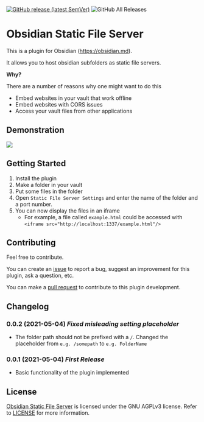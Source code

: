 [![GitHub release (latest SemVer)](https://img.shields.io/github/v/release/elias-sundqvist/obsidian-static-file-server?style=for-the-badge&sort=semver)](https://github.com/elias-sundqvist/obsidian-static-file-server/releases/latest)
![GitHub All Releases](https://img.shields.io/github/downloads/elias-sundqvist/obsidian-static-file-server/total?style=for-the-badge)
# Obsidian Static File Server

This is a plugin for Obsidian (https://obsidian.md).

It allows you to host obsidian subfolders as static file servers.

**Why?**

There are a number of reasons why one might want to do this

- Embed websites in your vault that work offline
- Embed websites with CORS issues
- Access your vault files from other applications

## Demonstration
![](images/static%20file%20server%20demo.gif)

## Getting Started 

1. Install the plugin
2. Make a folder in your vault
3. Put some files in the folder
4. Open `Static File Server Settings` and enter the name of the folder and a port number.
5. You can now display the files in an iframe
   * For example, a file called `example.html` could be accessed with  
     `<iframe src="http://localhost:1337/example.html"/>` 

## Contributing

Feel free to contribute.

You can create an [issue](https://github.com/elias-sundqvist/obsidian-static-file-server/issues) to report a bug, suggest an improvement for this plugin, ask a question, etc.

You can make a [pull request](https://github.com/elias-sundqvist/obsidian-static-file-server/pulls) to contribute to this plugin development.

## Changelog

### 0.0.2 (2021-05-04) *Fixed misleading setting placeholder*
* The folder path should not be prefixed with a `/`. Changed the placeholder from `e.g. /somepath` to `e.g. FolderName`

### 0.0.1 (2021-05-04) *First Release*
* Basic functionality of the plugin implemented

## License

[Obsidian Static File Server](https://github.com/elias-sundqvist/obsidian-static-file-server) is licensed under the GNU AGPLv3 license. Refer to [LICENSE](https://github.com/elias-sundqvist/obsidian-static-file-server/blob/master/LICENSE.TXT) for more information.